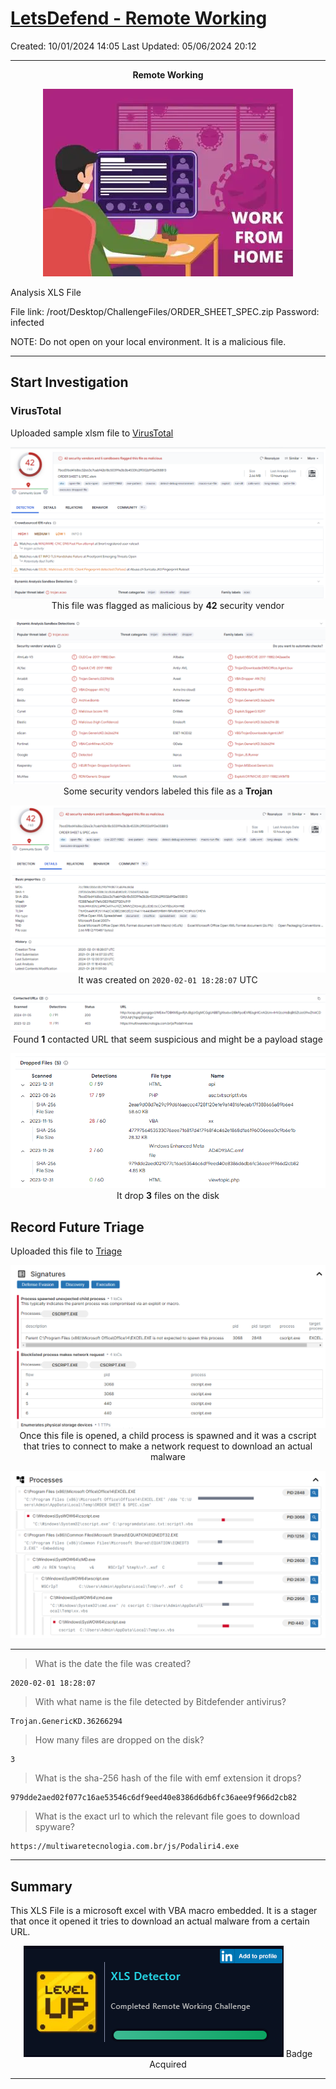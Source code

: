 # [LetsDefend - Remote Working](https://app.letsdefend.io/challenge/remote-working)
Created: 10/01/2024 14:05
Last Updated: 05/06/2024 20:12
* * *
<div align=center>

**Remote Working**

![c4cbf4faaa46c2052cb0a60639a3144e.png](../../_resources/c4cbf4faaa46c2052cb0a60639a3144e.png)
</div>
Analysis XLS File

File link: /root/Desktop/ChallengeFiles/ORDER_SHEET_SPEC.zip Password: infected

NOTE: Do not open on your local environment. It is a malicious file.
* * *
## Start Investigation
### VirusTotal
Uploaded sample xlsm file to [VirusTotal](https://www.virustotal.com/gui/file/7bcd31bd41686c32663c7cabf42b18c50399e3b3b4533fc2ff002d9f2e058813) 
<div align=center>

![d23c72fd53e4b1d42f85bd3bbe53f255.png](../../_resources/d23c72fd53e4b1d42f85bd3bbe53f255.png)
This file was flagged as malicious by **42** security vendor

![c7097c9149b848606ad782e5a3f24160.png](../../_resources/c7097c9149b848606ad782e5a3f24160.png)
Some security vendors labeled this file as a **Trojan**

![6c4ab1bce435c326bbf507e6dc7885fa.png](../../_resources/6c4ab1bce435c326bbf507e6dc7885fa.png)
It was created on `2020-02-01 18:28:07` UTC

![1ff726e737168a8c573e4994fc3bf02e.png](../../_resources/1ff726e737168a8c573e4994fc3bf02e.png)
Found **1** contacted URL that seem suspicious and might be a payload stage

![d9ce8b80bf8b61bf616c111573e69e6f.png](../../_resources/d9ce8b80bf8b61bf616c111573e69e6f.png)
It drop **3** files on the disk 
</div>

## Record Future Triage
Uploaded this file to [Triage](https://tria.ge/240112-ka134scear/behavioral1) 

<div align=center>

![0a42b265900ff0584429e09baa9c01fc.png](../../_resources/0a42b265900ff0584429e09baa9c01fc.png)
Once this file is opened, a child process is spawned and it was a cscript that tries to connect to make a network request to download an actual malware

![14948ed663935e239b0dc5405e2d9093.png](../../_resources/14948ed663935e239b0dc5405e2d9093.png)
</div>

* * *
> What is the date the file was created?
```
2020-02-01 18:28:07
```

> With what name is the file detected by Bitdefender antivirus?
```
Trojan.GenericKD.36266294
```

> How many files are dropped on the disk?
```
3
```

> What is the sha-256 hash of the file with emf extension it drops?
```
979dde2aed02f077c16ae53546c6df9eed40e8386d6db6fc36aee9f966d2cb82
```

> What is the exact url to which the relevant file goes to download spyware?
```
https://multiwaretecnologia.com.br/js/Podaliri4.exe
```
* * *
## Summary
This XLS File is a microsoft excel with VBA macro embedded. It is a stager that once it opened it tries to download an actual malware from a certain URL.
<div align=center>

![7b2066901059f845e4d2aefb7077c9bb.png](../../_resources/7b2066901059f845e4d2aefb7077c9bb.png)
Badge Acquired
</div>

* * *